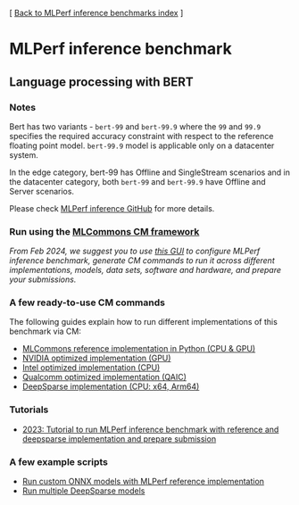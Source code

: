 [ [Back to MLPerf inference benchmarks index](../README.md) ]

# MLPerf inference benchmark

## Language processing with BERT

### Notes

Bert has two variants - `bert-99` and `bert-99.9` where the `99` and `99.9` specifies the required accuracy constraint 
with respect to the reference floating point model. `bert-99.9` model is applicable only on a datacenter system.

In the edge category, bert-99 has Offline and SingleStream scenarios and in the datacenter category, 
both `bert-99` and `bert-99.9` have Offline and Server scenarios.

Please check [MLPerf inference GitHub](https://github.com/mlcommons/inference) for more details.
 
### Run using the [MLCommons CM framework](https://github.com/mlcommons/ck)

*From Feb 2024, we suggest you to use [this GUI](https://access.cknowledge.org/playground/?action=howtorun&bench_uid=39877bb63fb54725)
 to configure MLPerf inference benchmark, generate CM commands to run it across different implementations, models, data sets, software
 and hardware, and prepare your submissions.*

### A few ready-to-use CM commands

The following guides explain how to run different implementations of this benchmark via CM:

* [MLCommons reference implementation in Python (CPU & GPU)](README_reference.md)
* [NVIDIA optimized implementation (GPU)](README_nvidia.md)
* [Intel optimized implementation (CPU)](README_intel.md)
* [Qualcomm optimized implementation (QAIC)](README_qualcomm.md)
* [DeepSparse implementation (CPU: x64, Arm64)](README_deepsparse.md)

### Tutorials

* [2023: Tutorial to run MLPerf inference benchmark with reference and deepsparse implementation and prepare submission](tutorial.md)

### A few example scripts

* [Run custom ONNX models with MLPerf reference implementation](run_custom_onnx_models.sh)
* [Run multiple DeepSparse models](run_sparse_models.sh)